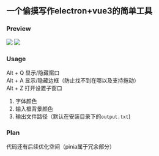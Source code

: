 ## 一个偷摸写作electron+vue3的简单工具

### Preview
![](https://github.com/Yoak3n/secret-write/blob/main/show_border.png)
![](https://github.com/Yoak3n/secret-write/blob/main/hide_border.png)
### Usage
Alt + Q 显示/隐藏窗口  
Alt + A 显示/隐藏边框（防止找不到在哪以及支持拖动）  
Alt + Z 打开设置子窗口   
1. 字体颜色  
2. 输入框背景颜色  
3. 输出文件路径（默认在安装目录下的`output.txt`)

### Plan
代码还有后续优化空间（pinia属于冗余部分）